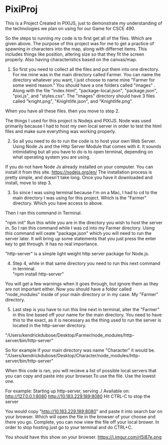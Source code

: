 # PixiProj
This is a Project Created in PIXIJS, just to demonstrate my understanding of the technologies we plan on using for our Game for CSCE 490. 

So the steps to running my code is to first get all of the files. Which are given above. The purpose of this project was for me to get a practice of spawning in characters into the map, along with differnet items. This includes things like position, altering size so that they fit the screen properly. Also having characteristics based on the canvas/map. 

1) So first you need to collect all the files and put them into one directory. For me mine was in the main directory called Farmer. You can name the directory whatever you want, I just choose to name mine "Farmer for some weird reason." You should have a one folders called "images" . Along with the file "index.html", "package-local.json", "package.json", "pixi.js", and "styles.css". The "images" directory should have 3 files called "knight.png", "Knightlife.json", and "Knightlife.png". 

When you have all these files. then you move to step 2.

The things I used for this project is Nodejs and PIXIJS. Node was used primarily because I had to host my own local server in order to test the html files and make sure everything was working properly. 

2) So all you need to do to run the code is to host your own Web Server. Using Node Js and the Http Server Module that comes with it. It sounds intimidating but all you have to do is to open terminal, depending on what operating system you are using. 

If you do not have Node Js already installed on your computer. You can install it from this site. https://nodejs.org/en/ 
The installation process is pretty simple, and doesn't take long. Once you have it downloaded and install, move to step 3. 

3) So since I was using terminal because I'm on a Mac, I had to cd to the main directory I was using for this project. Which is the "Farmer" directory. Which you have access to above. 

Then I ran this command in Terminal. 

"npm init"
Run this while you are in the directory you wish to host the server in. So I ran this command while I was cd into my Farmer directory. Using this command will ceate "package.json" which you will need to run the server later. It will bring up some statements that you just press the enter key to get through. It has no real importance. 

"http-server" is a simple light weight http server package for Node.js.

4) Step 4, while in that same directory you need to run this next command in terminal.  
"npm install http-server" 

You will get a few warnings when it goes through, but ignore them as they are not important either. Now you should have a folder called "node_modules" inside of your main directory or in my case. My "Farmer" directory. 

5) Last step is you have to run this line next in terminal, alter the "Farmer" in this line based off your name for the main directory. You need to have this to the exact, as it is necessary as the thing used to run the server is located in the http-server directory.

"/Users/kendrickdubose/Desktop/Farmer/node_modules/http-server/bin/http-server" 

So for example if your main directory was name "Character" it would be.
"/Users/kendrickdubose/Desktop/Character/node_modules/http-server/bin/http-server" 


When this code is ran, you will recieve a list of possible local servers that you can copy and paste into your browser.To use the file. Use the lowest one.

For example: 
Starting up http-server, serving ./
Available on:
  http://127.0.0.1:8080
  http://10.183.229.189:8080
Hit CTRL-C to stop the server

You would copy "http://10.183.229.189:8080" and paste it into search bar on your browser. Which will open the file in the browser of your choose and there you go. Complete, you can now view the file off your local brower. In order to stop hosting just go to your terminal and do CTRL+C. 

You should have this show on your browser.
https://i.imgur.com/rl5i87e.png

